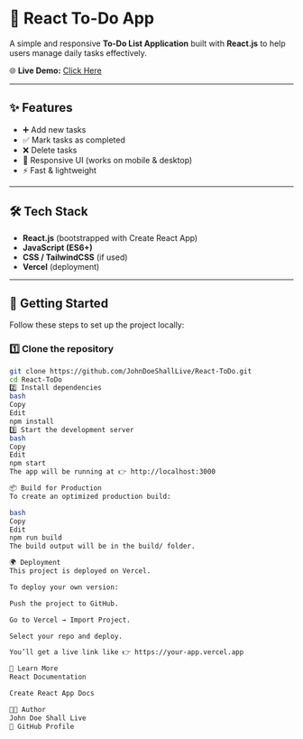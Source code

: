 # 📝 React To-Do App

A simple and responsive **To-Do List Application** built with **React.js** to help users manage daily tasks effectively.  

🌐 **Live Demo:** [Click Here]([https://your-vercel-project.vercel.app](https://react-to-do-lime-omega.vercel.app/))

---

## ✨ Features
- ➕ Add new tasks  
- ✅ Mark tasks as completed  
- ❌ Delete tasks  
- 📱 Responsive UI (works on mobile & desktop)  
- ⚡ Fast & lightweight  

---

## 🛠 Tech Stack
- **React.js** (bootstrapped with Create React App)  
- **JavaScript (ES6+)**  
- **CSS / TailwindCSS** (if used)  
- **Vercel** (deployment)  

---

## 🚀 Getting Started

Follow these steps to set up the project locally:

### 1️⃣ Clone the repository
```bash
git clone https://github.com/JohnDoeShallLive/React-ToDo.git
cd React-ToDo
2️⃣ Install dependencies
bash
Copy
Edit
npm install
3️⃣ Start the development server
bash
Copy
Edit
npm start
The app will be running at 👉 http://localhost:3000

📦 Build for Production
To create an optimized production build:

bash
Copy
Edit
npm run build
The build output will be in the build/ folder.

🌍 Deployment
This project is deployed on Vercel.

To deploy your own version:

Push the project to GitHub.

Go to Vercel → Import Project.

Select your repo and deploy.

You’ll get a live link like 👉 https://your-app.vercel.app

📖 Learn More
React Documentation

Create React App Docs

👨‍💻 Author
John Doe Shall Live
🔗 GitHub Profile
